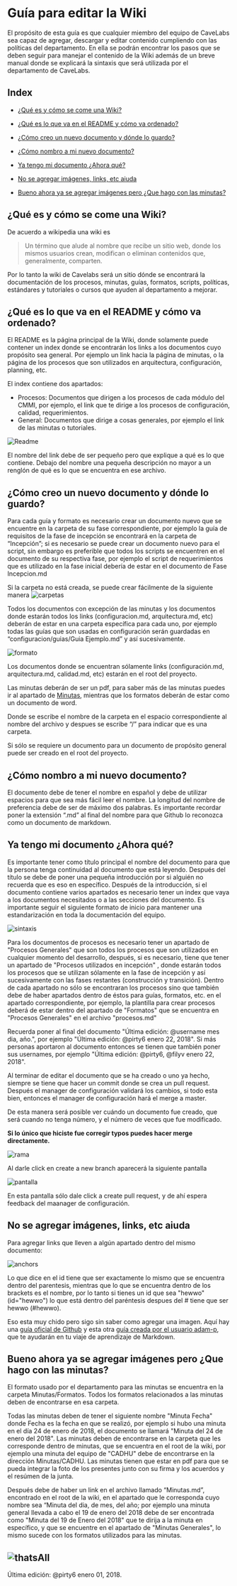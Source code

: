 # Guía para editar la Wiki
El propósito de esta guía es que cualquier miembro del equipo de CaveLabs sea capaz de agregar, descargar y editar contenido cumpliendo con las políticas del departamento. En ella se podrán encontrar los pasos que se deben seguir para manejar el contenido de la Wiki además de un breve manual donde se explicará la sintaxis que será utilizada por el departamento de CaveLabs.

## Index
* [¿Qué es y cómo se come una Wiki?](#Wiki)

* [¿Qué es lo que va en el README y cómo va ordenado?](#README)

* [¿Cómo creo un nuevo documento y dónde lo guardo?](#NuevoDocumento)

* [¿Cómo nombro a mi nuevo documento?](#Nombro)

* [Ya tengo mi documento ¿Ahora qué?](#DocumentoListo)

* [No se agregar imágenes, links, etc aiuda](#Imagenes)

* [Bueno ahora ya se agregar imágenes pero ¿Que hago con las minutas?](#Minutas)

<a id="Wiki"></a>
## ¿Qué es y cómo se come una Wiki?

De acuerdo a wikipedia una wiki es 
> Un término que alude al nombre que recibe un sitio web, donde los mismos usuarios crean, modifican o eliminan contenidos que, generalmente, comparten.

Por lo tanto la wiki de Cavelabs será un sitio dónde se encontrará la documentación de los procesos, minutas, guías, formatos, scripts, políticas, estándares y tutoriales o cursos que ayuden al departamento a mejorar.

<a id="README"></a> 
## ¿Qué es lo que va en el README y cómo va ordenado? 
El README es la página principal de la Wiki, donde solamente puede contener un index donde se encontrarán los links a los documentos cuyo propósito sea general. Por ejemplo un link hacia la página de minutas, o la página de los procesos que son utilizados en arquitectura, configuración, planning, etc.

El index contiene dos apartados:
  * Procesos: Documentos que dirigen a los procesos de cada módulo del CMMI, por ejemplo, el link que te dirige a los procesos de configuración, calidad, requerimientos. 
  * General: Documentos que dirige a cosas generales, por ejemplo el link de las minutas o tutoriales.

![Readme](https://image.prntscr.com/image/S_Q9Ka2XQdqSKp23URZLQA.png)

El nombre del link debe de ser pequeño pero que explique a qué es lo que contiene. Debajo del nombre una pequeña descripción no mayor a un renglón de qué es lo que se encuentra en ese archivo.

<a id="NuevoDocumento"></a> 
## ¿Cómo creo un nuevo documento y dónde lo guardo?
Para cada guía y formato es necesario crear un documento nuevo que se encuentre en la carpeta de su fase correspondiente, por ejemplo la guía de requisitos de la fase de incepción se encontrará en la carpeta de “Incepción”; si es necesario se puede crear un documento nuevo para el script, sin embargo es preferible que todos los scripts se encuentren en el documento de su respectiva fase, por ejemplo el script de requerimientos que es utilizado en la fase inicial debería de estar en el documento de Fase Incepcion.md

Si la carpeta no está creada, se puede crear fácilmente de la siguiente manera
![carpetas](https://i.stack.imgur.com/9Ifmj.gif)

Todos los documentos con excepción de las minutas y los documentos donde estarán todos los links (configuracion.md, arquitectura.md, etc) deberán de estar en una carpeta específica para cada uno, por ejemplo todas las guías que son usadas en configuración serán guardadas en “configuracion/guias/Guia Ejemplo.md” y así sucesivamente.

![formato](https://image.prntscr.com/image/G-z1g-2jRz_-GzJoXsaBqg.png)

Los documentos donde se encuentran sólamente links (configuración.md, arquitectura.md, calidad.md, etc) estarán en el root del proyecto.

Las minutas deberán de ser un pdf, para saber más de las minutas puedes ir al apartado de [Minutas](#Minutas), mientras que los formatos deberán de estar como un documento de word.

Donde se escribe el nombre de la carpeta en el espacio correspondiente al nombre del archivo y despues se escribe “/” para indicar que es una carpeta. 

Si sólo se requiere un documento para un documento de propósito general puede ser creado en el root del proyecto.

<a id="Nombro"></a> 
## ¿Cómo nombro a mi nuevo documento?
El documento debe de tener el nombre en español y debe de utilizar espacios para que sea más fácil leer el nombre. La longitud del nombre de preferencia debe de ser de máximo dos palabras. Es importante recordar poner la extensión “.md” al final del nombre para que Github lo reconozca como un documento de markdown.

<a id="DocumentoListo"></a> 
## Ya tengo mi documento ¿Ahora qué?
Es importante tener como título principal el nombre del documento para que la persona tenga continuidad al documento que está leyendo. Después del título se debe de poner una pequeña introducción por si alguién no recuerda que es eso en específico. Después de la introducción, si el documento contiene varios apartados es necesario tener un index que vaya a los documentos necesitados o a las secciones del documento. Es importante seguir el siguiente formato de inicio para mantener una estandarización en toda la documentación del equipo.

![sintaxis](https://image.prntscr.com/image/qWt7qq-ESa_Ky4r3YVCyhg.png)

Para los documentos de procesos es necesario tener un apartado de "Procesos Generales" que son todos los procesos que son utilizados en cualquier momento del desarrollo, después, si es necesario, tiene que tener un apartado de "Procesos utilizados en incepción" , donde estarán todos los procesos que se utilizan sólamente en la fase de incepción y así sucesivamente con las fases restantes (construcción y transición). Dentro de cada apartado no sólo se encontraran los procesos sino que también debe de haber apartados dentro de éstos para guías, formatos, etc. en el apartado correspondiente, por ejemplo, la plantilla para crear procesos deberá de estar dentro del apartado de "Formatos" que se encuentra en "Procesos Generales" en el archivo "procesos.md"

Recuerda poner al final del documento "Última edición: @username mes dia, año.", por ejemplo "Última edición: @pirty6 enero 22, 2018". Si más personas aportaron al documento entonces se tienen que también poner sus usernames, por ejemplo "Última edición: @pirty6, @filyv enero 22, 2018".

Al terminar de editar el documento que se ha creado o uno ya hecho, siempre se tiene que hacer un commit donde se crea un pull request. Después el manager de configuración validará los cambios, si todo esta bien, entonces el manager de configuración hará el merge a master. 

De esta manera será posible ver cuándo un documento fue creado, que será cuando no tenga número, y el número de veces que fue modificado.

**Si lo único que hiciste fue corregir typos puedes hacer merge directamente.**

![rama](https://image.prntscr.com/image/k-CINQVrTs2_iyL_lO_oAA.png)

Al darle click en create a new branch aparecerá la siguiente pantalla

![pantalla](https://image.prntscr.com/image/u6dX_p8HTFan6Dfz2zMhrQ.png)

En esta pantalla sólo dale click a create pull request, y de ahí espera feedback del maanager de configuración.

<a id="Imagenes"></a> 
## No se agregar imágenes, links, etc aiuda 
Para agregar links que lleven a algún apartado dentro del mismo documento:

![anchors](https://image.prntscr.com/image/0aY45VJtQQaXv480psGp8g.png)

Lo que dice en el id tiene que ser exactamente lo mismo que se encuentra dentro del parentesis, mientras que lo que se encuentra dentro de los brackets es el nombre, por lo tanto si tienes un id que sea "hewwo" (id="hewwo") lo que está dentro del paréntesis despues del # tiene que ser hewwo (#hewwo).

Eso esta muy chido pero sigo sin saber como agregar una imagen.
Aquí hay una [guía oficial de Github](https://guides.github.com/features/mastering-markdown/) y esta otra [guía creada por el usuario adam-p](https://github.com/adam-p/markdown-here/wiki/Markdown-Cheatsheet), que te ayudarán en tu viaje de aprendizaje de Markdown.

<a id="Minutas"></a>
## Bueno ahora ya se agregar imágenes pero ¿Que hago con las minutas?

El formato usado por el departamento para las minutas se encuentra en la carpeta Minutas/Formatos. Todos los formatos relacionados a las minutas deben de encontrarse en esa carpeta.

Todas las minutas deben de tener el siguiente nombre "Minuta Fecha" donde Fecha es la fecha en que se realizó, por ejemplo si hubo una minuta en el día 24 de enero de 2018, el documento se llamará "Minuta del 24 de enero del 2018". Las minutas deben de encontrarse en la carpeta que les corresponde dentro de minutas, que se encuentra en el root de la wiki, por ejemplo una minuta del equipo de "CADHU" debe de encontrarse en la dirección Minutas/CADHU. Las minutas tienen que estar en pdf para que se pueda integrar la foto de los presentes junto con su firma y los acuerdos y el resúmen de la junta. 

Después debe de haber un link en el archivo llamado “Minutas.md”, encontrado en el root de la wiki, en el apartado que le corresponda cuyo nombre sea “Minuta del dia, de mes, del año; por ejemplo una minuta general llevada a cabo el 19 de enero del 2018 debe de ser encontrada como "Minuta del 19 de Enero del 2018" que te dirija a la minuta en específico, y que se encuentre en el apartado de "Minutas Generales", lo mismo sucede con los formatos utilizados para las minutas.


![thatsAll](https://i.ytimg.com/vi/0FHEeG_uq5Y/maxresdefault.jpg)
---

Última edición: @pirty6 enero 01, 2018.
